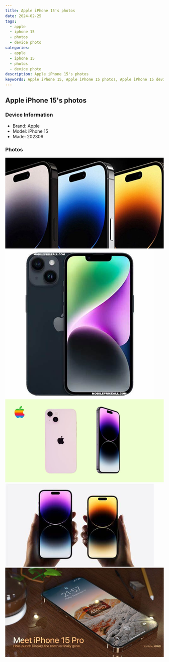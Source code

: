 ```yaml
---
title: Apple iPhone 15's photos
date: 2024-02-25
tags: 
  - apple
  - iphone 15
  - photos
  - device photo
categories: 
  - apple
  - iphone 15
  - photos
  - device photo
description: Apple iPhone 15's photos
keywords: Apple iPhone 15, Apple iPhone 15 photos, Apple iPhone 15 device photo
---
```


## Apple iPhone 15's photos

### Device Information

- Brand: Apple
- Model: iPhone 15
- Made: 202309

### Photos

![/images/best-assets/devices/apple/apple-iphone-15/1.jpg](/images/best-assets/devices/apple/apple-iphone-15/1.jpg)
![/images/best-assets/devices/apple/apple-iphone-15/2.jpg](/images/best-assets/devices/apple/apple-iphone-15/2.jpg)
![/images/best-assets/devices/apple/apple-iphone-15/3.jpg](/images/best-assets/devices/apple/apple-iphone-15/3.jpg)
![/images/best-assets/devices/apple/apple-iphone-15/4.jpg](/images/best-assets/devices/apple/apple-iphone-15/4.jpg)
![/images/best-assets/devices/apple/apple-iphone-15/5.jpg](/images/best-assets/devices/apple/apple-iphone-15/5.jpg)

